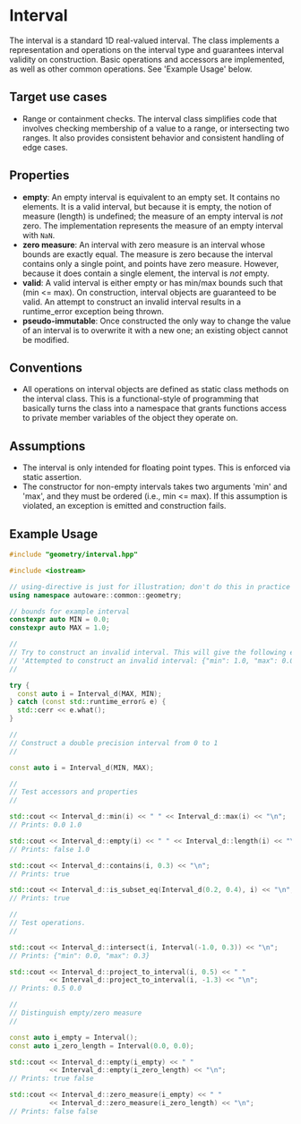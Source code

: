 # Interval

The interval is a standard 1D real-valued interval.
The class implements a representation and operations on the interval type and guarantees interval validity on construction.
Basic operations and accessors are implemented, as well as other common operations.
See 'Example Usage' below.

## Target use cases

- Range or containment checks.
  The interval class simplifies code that involves checking membership of a value to a range, or intersecting two ranges.
  It also provides consistent behavior and consistent handling of edge cases.

## Properties

- **empty**: An empty interval is equivalent to an empty set.
  It contains no elements.
  It is a valid interval, but because it is empty, the notion of measure (length) is undefined; the measure of an empty interval is _not_ zero.
  The implementation represents the measure of an empty interval with `NaN`.
- **zero measure**: An interval with zero measure is an interval whose bounds are exactly equal.
  The measure is zero because the interval contains only a single point, and points have zero measure.
  However, because it does contain a single element, the interval is _not_ empty.
- **valid**: A valid interval is either empty or has min/max bounds such that (min <= max). On construction, interval objects are guaranteed to be valid.
  An attempt to construct an invalid interval results in a runtime_error exception being thrown.
- **pseudo-immutable**: Once constructed the only way to change the value of an interval is to overwrite it with a new one; an existing object cannot be modified.

## Conventions

- All operations on interval objects are defined as static class methods on the interval class.
  This is a functional-style of programming that basically turns the class into a namespace that grants functions access to private member variables of the object they operate on.

## Assumptions

- The interval is only intended for floating point types.
  This is enforced via static assertion.
- The constructor for non-empty intervals takes two arguments 'min' and 'max', and they must be ordered (i.e., min <= max).
  If this assumption is violated, an exception is emitted and construction fails.

## Example Usage

```c++
#include "geometry/interval.hpp"

#include <iostream>

// using-directive is just for illustration; don't do this in practice
using namespace autoware::common::geometry;

// bounds for example interval
constexpr auto MIN = 0.0;
constexpr auto MAX = 1.0;

//
// Try to construct an invalid interval. This will give the following error:
// 'Attempted to construct an invalid interval: {"min": 1.0, "max": 0.0}'
//

try {
  const auto i = Interval_d(MAX, MIN);
} catch (const std::runtime_error& e) {
  std::cerr << e.what();
}

//
// Construct a double precision interval from 0 to 1
//

const auto i = Interval_d(MIN, MAX);

//
// Test accessors and properties
//

std::cout << Interval_d::min(i) << " " << Interval_d::max(i) << "\n";
// Prints: 0.0 1.0

std::cout << Interval_d::empty(i) << " " << Interval_d::length(i) << "\n";
// Prints: false 1.0

std::cout << Interval_d::contains(i, 0.3) << "\n";
// Prints: true

std::cout << Interval_d::is_subset_eq(Interval_d(0.2, 0.4), i) << "\n";
// Prints: true

//
// Test operations.
//

std::cout << Interval_d::intersect(i, Interval(-1.0, 0.3)) << "\n";
// Prints: {"min": 0.0, "max": 0.3}

std::cout << Interval_d::project_to_interval(i, 0.5) << " "
          << Interval_d::project_to_interval(i, -1.3) << "\n";
// Prints: 0.5 0.0

//
// Distinguish empty/zero measure
//

const auto i_empty = Interval();
const auto i_zero_length = Interval(0.0, 0.0);

std::cout << Interval_d::empty(i_empty) << " "
          << Interval_d::empty(i_zero_length) << "\n";
// Prints: true false

std::cout << Interval_d::zero_measure(i_empty) << " "
          << Interval_d::zero_measure(i_zero_length) << "\n";
// Prints: false false
```
